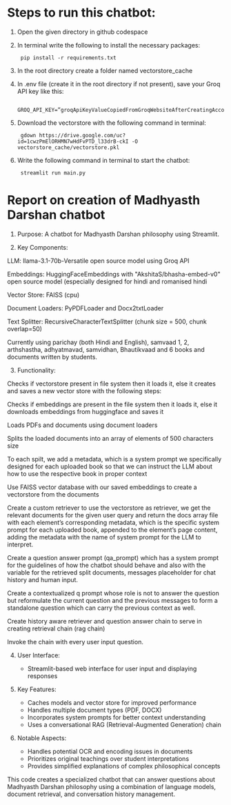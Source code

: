 # Steps to run this chatbot:
1. Open the given directory in github codespace
2. In terminal write the following to install the necessary packages:
 
        pip install -r requirements.txt
3. In the root directory create a folder named vectorstore_cache
4. In .env file (create it in the root directory if not present), save your Groq API key like this:
   
        GROQ_API_KEY=”groqApiKeyValueCopiedFromGroqWebsiteAfterCreatingAccount”
5. Download the vectorstore with the following command in terminal:
 
        gdown https://drive.google.com/uc?id=1cwzPmElORHMN7wHdFvPTD_l33drB-ckI -O vectorstore_cache/vectorstore.pkl
6. Write the following command in terminal to start the chatbot:
 
        streamlit run main.py


# Report on creation of Madhyasth Darshan chatbot

1. Purpose: A chatbot for Madhyasth Darshan philosophy using Streamlit.

2. Key Components:

 LLM: llama-3.1-70b-Versatile open source model using Groq API
 
 Embeddings: HuggingFaceEmbeddings with "AkshitaS/bhasha-embed-v0" open source model (especially designed for hindi and romanised hindi
 
 Vector Store: FAISS (cpu)
 
 Document Loaders: PyPDFLoader and Docx2txtLoader
 
 Text Splitter: RecursiveCharacterTextSplitter (chunk size = 500, chunk overlap=50)
 
 Currently using parichay (both Hindi and English), samvaad 1, 2, arthshastha, adhyatmavad, samvidhan, Bhautikvaad and 6 books and documents written by students.

3. Functionality:
   
 Checks if vectorstore present in file system then it loads it, else it creates and saves a new vector store with the following steps:
 
 Checks if embeddings are present in the file system then it loads it, else  it downloads embeddings from huggingface and saves it
 
 Loads PDFs and documents using document loaders
 
 Splits the loaded documents into an array of elements of 500 characters size
 
 To each spilt, we add a metadata, which is a system prompt we specifically designed for each uploaded book so that we can instruct the LLM about how to use the respective book in proper context
 
 Use FAISS vector database with our saved embeddings to create a vectorstore from the documents
 
 Create a custom retriever to use the vectorstore as retriever, we get the relevant documents for the given user query and return the docs array file with each element’s corresponding metadata, which is the specific system prompt for each uploaded book, appended to the element’s page content, adding the metadata with the name of system prompt for the LLM to interpret.
 
 Create a question answer prompt (qa_prompt) which has a system prompt for the guidelines of how the chatbot should behave and also with the <context> variable for the retrieved split documents, messages placeholder for chat history and human input.
 
 Create a contextualized q prompt whose role is not to answer the question but reformulate the current question and the previous messages to form a standalone question which can carry the previous context as well.
 
 Create history aware retriever and question answer chain to serve in creating retrieval chain (rag chain)
 
 Invoke the chain with every user input question.
 
4. User Interface:
   - Streamlit-based web interface for user input and displaying responses

5. Key Features:
   - Caches models and vector store for improved performance
   - Handles multiple document types (PDF, DOCX)
   - Incorporates system prompts for better context understanding
   - Uses a conversational RAG (Retrieval-Augmented Generation) chain

6. Notable Aspects:
   - Handles potential OCR and encoding issues in documents
   - Prioritizes original teachings over student interpretations
   - Provides simplified explanations of complex philosophical concepts

This code creates a specialized chatbot that can answer questions about Madhyasth Darshan philosophy using a combination of language models, document retrieval, and conversation history management.

